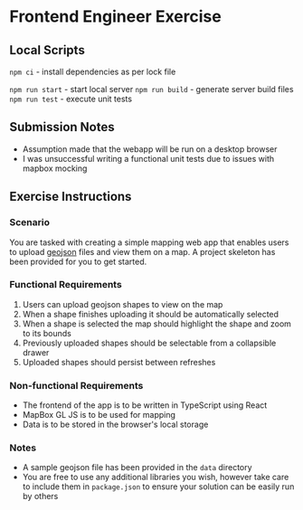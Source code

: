 # Frontend Engineer Exercise

## Local Scripts

`npm ci` - install dependencies as per lock file

`npm run start` - start local server
`npm run build` - generate server build files
`npm run test` - execute unit tests

## Submission Notes

- Assumption made that the webapp will be run on a desktop browser
- I was unsuccessful writing a functional unit tests due to issues with mapbox mocking

## Exercise Instructions

### Scenario

You are tasked with creating a simple mapping web app that enables users to upload [geojson](https://geojson.org/)
files and view them on a map. A project skeleton has been provided for you to get started.

### Functional Requirements

1. Users can upload geojson shapes to view on the map
2. When a shape finishes uploading it should be automatically selected
3. When a shape is selected the map should highlight the shape and zoom to its bounds
4. Previously uploaded shapes should be selectable from a collapsible drawer
5. Uploaded shapes should persist between refreshes

### Non-functional Requirements

* The frontend of the app is to be written in TypeScript using React 
* MapBox GL JS is to be used for mapping
* Data is to be stored in the browser's local storage

### Notes

* A sample geojson file has been provided in the `data` directory
* You are free to use any additional libraries you wish, however take care to include them in `package.json` to ensure
  your solution can be easily run by others

